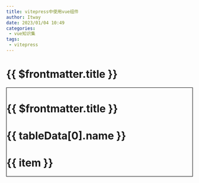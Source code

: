 ```yaml
---
title: vitepress中使用vue组件
author: Itway
date: 2023/01/04 10:49
categories:
 - vue知识集
tags:
 - vitepress
---
```


# {{ $frontmatter.title }}

<style>
.testTitle {
    border: 1px solid black;
}
</style>

<script setup>
const tableData = [
  {
    test: 'test',
    name: 'csdn'
  }
]
const testList = ['1','2','3']
</script>

<div class="testTitle">
  <h1>{{ $frontmatter.title }}</h1>
  <h1>{{ tableData[0].name }}</h1>
  <div v-for="(item, index) in testList" :key="index">
    <h1>{{ item }}</h1>
  </div>
</div>